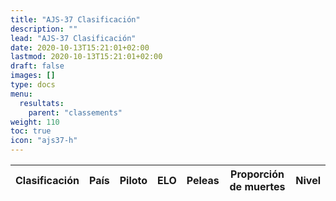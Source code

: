 ```yaml
---
title: "AJS-37 Clasificación"
description: ""
lead: "AJS-37 Clasificación"
date: 2020-10-13T15:21:01+02:00
lastmod: 2020-10-13T15:21:01+02:00
draft: false
images: []
type: docs
menu:
  resultats:
    parent: "classements"
weight: 110
toc: true
icon: "ajs37-h"
---
```


<!-- Flag icons -->
<link href="https://cdnjs.cloudflare.com/ajax/libs/flag-icon-css/6.6.6/css/flag-icons.min.css" rel="stylesheet">

<div class="table-responsive">
<table
  id="table"
  data-toggle="table"
  data-search="true"
  data-data-type="text"
  data-pagination="true"
  data-page-size="25"
  data-response-handler="responseHandler"
  data-url="/data/en/elodf_1v1_classement_AJS37_elo.json">
  <thead>
    <tr>
      <th data-field="Classement" data-sortable="true">Clasificación</th>
      <th data-field="Country" data-sortable="true">País</th>
      <th data-field="Player">Piloto</th>
      <th data-field="ELO" data-sortable="true">ELO</th>
      <th data-field="Combats" data-sortable="true">Peleas</th>
      <th data-field="Kill ratio" data-sortable="true">Proporción de muertes</th>
      <th data-field="LVL" data-sortable="true">Nivel</th>
    </tr>
  </thead>
</table>
</div>

<script>
  function responseHandler(res) {
    return JSON.parse(res)
  }
</script>
<link rel="stylesheet" href="https://unpkg.com/bootstrap-table@1.20.1/dist/bootstrap-table.min.css">
<script src="https://cdn.jsdelivr.net/npm/jquery/dist/jquery.min.js"></script>
<script src="https://unpkg.com/bootstrap-table@1.20.1/dist/bootstrap-table.min.js"></script>
